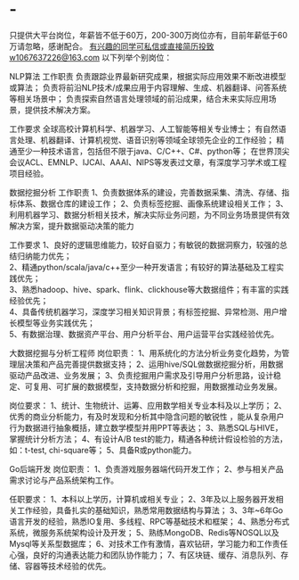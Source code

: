 # -
只提供大平台岗位，年薪皆不低于60万，200-300万岗位亦有，目前年薪低于60万请忽略，感谢配合。
有兴趣的同学可私信或直接简历投致w1067637226@163.com 
以下列举个别岗位：

NLP算法 
工作职责 
负责跟踪业界最新研究成果，根据实际应用效果不断改进模型或算法； 
负责将前沿NLP技术/成果应用于内容理解、生成、机器翻译、问答系统等相关场景中； 
负责探索自然语言处理领域的前沿成果，结合未来实际应用场景，提供技术解决方案。

工作要求 
全球高校计算机科学、机器学习、人工智能等相关专业博士； 
有自然语言处理、机器翻译、计算机视觉、语音识别等领域全球领先企业的工作经验； 
精通至少一种技术语言，包括但不限于java、C/C++、C#、python等； 
在世界顶尖会议ACL、EMNLP、IJCAI、AAAI、NIPS等发表过文章，有深度学习学术或工程项目经验。

数据挖掘分析 
工作职责 
1、负责数据体系的建设，完善数据采集、清洗、存储、指标体系、数据仓库的建设工作； 
2、负责标签挖掘、画像系统建设相关工作； 
3、利用机器学习、数据分析相关技术，解决实际业务问题，为不同业务场景提供有效解决方案，提升数据驱动决策的能力

工作要求 
1、良好的逻辑思维能力，较好自驱力；有敏锐的数据洞察力，较强的总结归纳能力优先；  
2、精通python/scala/java/c++至少一种开发语言；有较好的算法基础及工程实践优先；  
3、熟悉hadoop、hive、spark、flink、clickhouse等大数据组件；有丰富的实践经验优先；  
4、具备传统机器学习，深度学习相关知识背景；有标签挖掘、异常检测、用户增长模型等业务实践优先；  
5、有数据治理、数据资产平台、用户分析平台、用户运营平台实践经验优先。

大数据挖掘与分析工程师 
岗位职责： 
1、用系统化的方法分析业务变化趋势，为管理层决策和产品完善提供数据支持； 
2、运用hive/SQL做数据挖掘分析，用数据驱动产品改进、业务发展； 
3、负责挖掘用户需求及引导用户分析思路，设计稳定、可复用、可扩展的数据模型，支持数据分析和挖掘，用数据推动业务发展。

岗位要求： 
1、统计、生物统计、运筹、应用数学相关专业本科及以上学历； 
2、优秀的商业分析能力，有及时发现和分析其中隐含问题的敏锐性 ，能从复杂用户行为数据进行抽象概括，建立数学模型并用PPT等表达； 
3、熟悉SQL与HIVE，掌握统计分析方法； 
4、有设计A/B test的能力，精通各种统计假设检验的方法，如：t-test, chi-square等； 
5、具备R或python能力。

Go后端开发 
岗位职责：
1、负责游戏服务器端代码开发工作； 
2、参与相关产品需求讨论与产品系统架构工作。 

任职要求： 
1、本科以上学历，计算机或相关专业； 
2、3年及以上服务器开发相关工作经验，具备扎实的基础知识，熟悉常用数据结构与算法； 
3、3年~6年Go语言开发的经验，熟悉IO复用、多线程、RPC等基础技术和框架； 
4、熟悉分布式系统，微服务系统架构设计及开发； 
5、熟练MongoDB、Redis等NOSQL以及Mysql等关系型数据库； 
6、对技术工作有激情，喜欢钻研，学习能力和工作责任心强，良好的沟通表达能力和团队协作能力； 
7、有区块链、缓存、消息队列、存储、容器等技术经验的优先。
